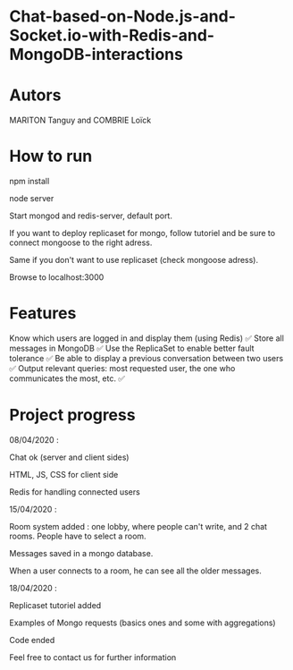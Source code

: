 # Chat-based-on-Node.js-and-Socket.io-with-Redis-and-MongoDB-interactions

# Autors

MARITON Tanguy and COMBRIE Loïck

# How to run

npm install

node server

Start mongod and redis-server, default port.

If you want to deploy replicaset for mongo, follow tutoriel and be sure to connect mongoose to the right adress.

Same if you don't want to use replicaset (check mongoose adress).

Browse to localhost:3000

# Features 

Know which users are logged in and display them (using Redis) :white_check_mark:
Store all messages in MongoDB :white_check_mark:
Use the ReplicaSet to enable better fault tolerance :white_check_mark:
Be able to display a previous conversation between two users :white_check_mark: 
Output relevant queries: most requested user, the one who communicates the most, etc. :white_check_mark:

# Project progress

08/04/2020 :

Chat ok (server and client sides)

HTML, JS, CSS for client side

Redis for handling connected users 

15/04/2020 : 

Room system added : one lobby, where people can't write, and 2 chat rooms. People have to select a room.

Messages saved in a mongo database. 

When a user connects to a room, he can see all the older messages.

18/04/2020 :

Replicaset tutoriel added

Examples of Mongo requests (basics ones and some with aggregations)

Code ended

Feel free to contact us for further information


